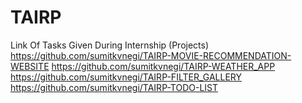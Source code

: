 # TAIRP
Link Of Tasks Given During Internship (Projects)
https://github.com/sumitkvnegi/TAIRP-MOVIE-RECOMMENDATION-WEBSITE
https://github.com/sumitkvnegi/TAIRP-WEATHER_APP
https://github.com/sumitkvnegi/TAIRP-FILTER_GALLERY
https://github.com/sumitkvnegi/TAIRP-TODO-LIST
